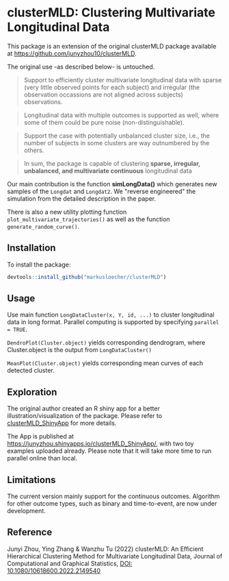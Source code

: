 # clusterMLD: Clustering Multivariate Longitudinal Data

This package is an extension of the original clusterMLD package available at <https://github.com/junyzhou10/clusterMLD>.

The original use -as described below- is untouched.

> Support to efficiently cluster multivariate longitudinal data with sparse (very little observed points for each subject) and irregular (the observation occassions are not aligned across subjects) observations.

> Longitudinal data with multiple outcomes is supported as well, where some of them could be pure noise (non-distinguishable).

> Support the case with potentially unbalanced cluster size, i.e., the number of subjects in some clusters are way outnumbered by the others.

> In sum, the package is capable of clustering **sparse, irregular, unbalanced, and multivariate continuous** longitudinal data

Our main contribution is the function **simLongData()** which generates new samples of the `Longdat` and `Longdat2`.
We "reverse engineered" the simulation from the detailed description in the paper.

There is also a new utility plotting function `plot_multivariate_trajectories()` as well as 
the function `generate_random_curve()`.

## Installation

To install the package:

``` r
devtools::install_github("markusloecher/clusterMLD")
```

## Usage

Use main function `LongDataCluster(x, Y, id, ...)` to cluster longitudinal data in long format. Parallel computing is supported by specifying `parallel = TRUE`.

`DendroPlot(Cluster.object)` yields corresponding dendrogram, where Cluster.object is the output from `LongDataCluster()`

`MeanPlot(Cluster.object)` yields corresponding mean curves of each detected cluster.

## Exploration

The original author created an R shiny app for a better illustration/visualization of the package. Please refer to [clusterMLD_ShinyApp](https://github.com/junyzhou10/clusterMLD_ShinyApp) for more details.

The App is published at <https://junyzhou.shinyapps.io/clusterMLD_ShinyApp/>, with two toy examples uploaded already. Please note that it will take more time to run parallel online than local.

## Limitations

The current version mainly support for the continuous outcomes. Algorithm for other outcome types, such as binary and time-to-event, are now under development.

## Reference

Junyi Zhou, Ying Zhang & Wanzhu Tu (2022) clusterMLD: An Efficient Hierarchical Clustering Method for Multivariate Longitudinal Data, Journal of Computational and Graphical Statistics, [DOI: 10.1080/10618600.2022.2149540](https://www.tandfonline.com/doi/full/10.1080/10618600.2022.2149540)
